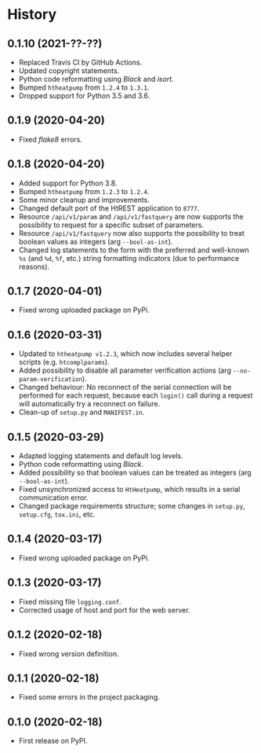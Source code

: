 # History

## 0.1.10 (2021-??-??)

* Replaced Travis CI by GitHub Actions.
* Updated copyright statements.
* Python code reformatting using *Black* and *isort*.
* Bumped `htheatpump` from `1.2.4` to `1.3.1`.
* Dropped support for Python 3.5 and 3.6.

## 0.1.9 (2020-04-20)

* Fixed *flake8* errors.

## 0.1.8 (2020-04-20)

* Added support for Python 3.8.
* Bumped `htheatpump` from `1.2.3` to `1.2.4`.
* Some minor cleanup and improvements.
* Changed default port of the HtREST application to `8777`.
* Resource `/api/v1/param` and `/api/v1/fastquery` are now supports the possibility to request
  for a specific subset of parameters.
* Resource `/api/v1/fastquery` now also supports the possibility to treat boolean values as
  integers (arg `--bool-as-int`).
* Changed log statements to the form with the preferred and well-known `%s` (and `%d`, `%f`, etc.)
  string formatting indicators (due to performance reasons).

## 0.1.7 (2020-04-01)

* Fixed wrong uploaded package on PyPi.

## 0.1.6 (2020-03-31)

* Updated to `htheatpump v1.2.3`, which now includes several helper scripts (e.g. `htcomplparams`).
* Added possibility to disable all parameter verification actions (arg `--no-param-verification`).
* Changed behaviour: No reconnect of the serial connection will be performed for each request,
  because each `login()` call during a request will automatically try a reconnect on failure.
* Clean-up of `setup.py` and `MANIFEST.in`.

## 0.1.5 (2020-03-29)

* Adapted logging statements and default log levels.
* Python code reformatting using *Black*.
* Added possibility so that boolean values can be treated as integers (arg `--bool-as-int`).
* Fixed unsynchronized access to `HtHeatpump`, which results in a serial communication error.
* Changed package requirements structure; some changes in `setup.py`, `setup.cfg`, `tox.ini`, etc.

## 0.1.4 (2020-03-17)

* Fixed wrong uploaded package on PyPi.

## 0.1.3 (2020-03-17)

* Fixed missing file `logging.conf`.
* Corrected usage of host and port for the web server.

## 0.1.2 (2020-02-18)

* Fixed wrong version definition.

## 0.1.1 (2020-02-18)

* Fixed some errors in the project packaging.

## 0.1.0 (2020-02-18)

* First release on PyPI.
